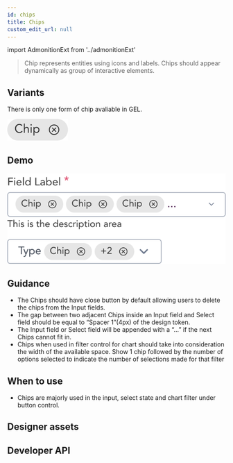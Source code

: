 ```yaml
---
id: chips
title: Chips
custom_edit_url: null
---
```


import AdmonitionExt from '../admonitionExt'

> Chip represents entities using icons and labels. Chips should appear dynamically as group of interactive elements.


## Variants

There is only one form of chip avaliable in GEL.

![Chips](img/chip.svg)


## Demo

![Chips demo](img/chips-demo.svg)


## Guidance

* The Chips should have close button by default allowing users to delete the chips from the Input fields.
* The gap between two adjacent Chips inside an Input field and Select field should be equal to “Spacer 1”(4px) of the design token.
* The Input field or Select field will be appended with a “...” if the next Chips cannot fit in. 
* Chips when used in filter control for chart should take into consideration the width of the available space. Show 1 chip followed by the number of options selected to indicate the number of selections made for that  filter


## When to use

* Chips are majorly used in the input, select state and chart filter under button control.


## Designer assets

<AdmonitionExt type="figma" url="https://www.figma.com/file/kzLxtqv6YGL0wotiqzgEo4/GEL-UI-Doc?node-id=696%3A97147" />


## Developer API

<AdmonitionExt type="vue" url="https://primefaces.org/primevue/chips" />